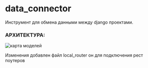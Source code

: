# data_connector
Инструмент для обмена данными между django проектами.

### АРХИТЕКТУРА:

![карта моделей](project_models.png)

Изменения
добавлен файл local_router
он для подключения рест поутеров